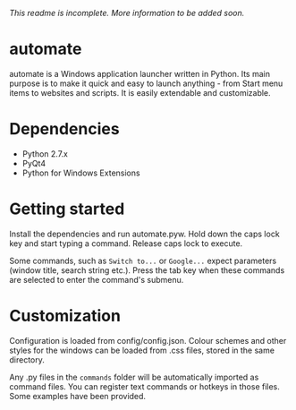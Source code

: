 *This readme is incomplete. More information to be added soon.*

automate
========
automate is a Windows application launcher written in Python. Its main purpose is to make it quick and easy to launch anything - from Start menu items to websites and scripts. It is easily extendable and customizable.

Dependencies
========
- Python 2.7.x
- PyQt4
- Python for Windows Extensions

Getting started
========
Install the dependencies and run automate.pyw. Hold down the caps lock key and start typing a command. Release caps lock to execute.

Some commands, such as `Switch to...` or `Google...` expect parameters (window title, search string etc.). Press the tab key when these commands are selected to enter the command's submenu.

Customization
========
Configuration is loaded from config/config.json. Colour schemes and other styles for the windows can be loaded from .css files, stored in the same directory.

Any .py files in the `commands` folder will be automatically imported as command files. You can register text commands or hotkeys in those files. Some examples have been provided.
